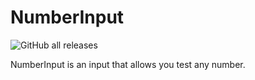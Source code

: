 # NumberInput
![GitHub all releases](https://img.shields.io/github/downloads/ranny80/NumberInput/total)

NumberInput is an input that allows you test any number.
